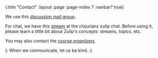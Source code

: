 {:title "Contact"
 :layout :page
 :page-index 7
 :navbar? true}

We use this [discussion mail group](https://groups.google.com/forum/#!forum/clojure-data-science-course-tlv).

For chat, we have this [stream](https://clojurians.zulipchat.com/#narrow/stream/152323-data-science-course-tlv) at the clojurians zulip chat. Before using it, please learn a little bit about Zulip's concepts: streams, topics, etc.

You may also contact the [course organizers](https://twitter.com/daslu_).

(: When we communicate, let us be kind. :)

